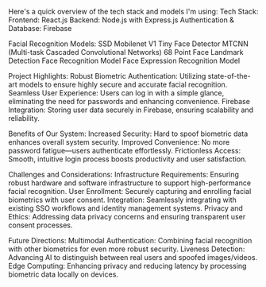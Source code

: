 Here's a quick overview of the tech stack and models I'm using:
Tech Stack:
Frontend: React.js
Backend: Node.js with Express.js
Authentication & Database: Firebase

Facial Recognition Models:
SSD Mobilenet V1
Tiny Face Detector
MTCNN (Multi-task Cascaded Convolutional Networks)
68 Point Face Landmark Detection
Face Recognition Model
Face Expression Recognition Model

Project Highlights:
Robust Biometric Authentication: Utilizing state-of-the-art models to ensure highly secure and accurate facial recognition.
Seamless User Experience: Users can log in with a simple glance, eliminating the need for passwords and enhancing convenience.
Firebase Integration: Storing user data securely in Firebase, ensuring scalability and reliability.

Benefits of Our System:
Increased Security: Hard to spoof biometric data enhances overall system security.
Improved Convenience: No more password fatigue—users authenticate effortlessly.
Frictionless Access: Smooth, intuitive login process boosts productivity and user satisfaction.

Challenges and Considerations:
Infrastructure Requirements: Ensuring robust hardware and software infrastructure to support high-performance facial recognition.
User Enrollment: Securely capturing and enrolling facial biometrics with user consent.
Integration: Seamlessly integrating with existing SSO workflows and identity management systems.
Privacy and Ethics: Addressing data privacy concerns and ensuring transparent user consent processes.

Future Directions:
Multimodal Authentication: Combining facial recognition with other biometrics for even more robust security.
Liveness Detection: Advancing AI to distinguish between real users and spoofed images/videos.
Edge Computing: Enhancing privacy and reducing latency by processing biometric data locally on devices.

